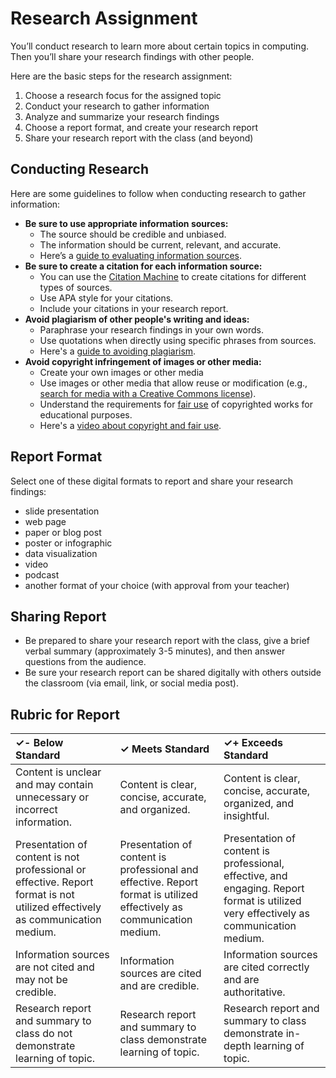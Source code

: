 # Research Assignment

You’ll conduct research to learn more about certain topics in computing. Then you’ll share your research findings with other people.

Here are the basic steps for the research assignment:

1. Choose a research focus for the assigned topic
2. Conduct your research to gather information
3. Analyze and summarize your research findings
4. Choose a report format, and create your research report
5. Share your research report with the class \(and beyond\)

## Conducting Research

Here are some guidelines to follow when conducting research to gather information:

* **Be sure to use appropriate information sources:**
  * The source should be credible and unbiased.
  * The information should be current, relevant, and accurate.
  * Here’s a [guide to evaluating information sources](https://tacomacc.libguides.com/c.php?g=373171&p=2522785).
* **Be sure to create a citation for each information source:**
  * You can use the [Citation Machine](http://www.citationmachine.net/apa/cite-a-website) to create citations for different types of sources.
  * Use APA style for your citations.
  * Include your citations in your research report.
* **Avoid plagiarism of other people's writing and ideas:**
  * Paraphrase your research findings in your own words.
  * Use quotations when directly using specific phrases from sources.
  * Here's a [guide to avoiding plagiarism](https://writing.wisc.edu/Handbook/QPA_plagiarism.html).
* **Avoid copyright infringement of images or other media:**
  * Create your own images or other media
  * Use images or other media that allow reuse or modification \(e.g., [search for media with a Creative Commons license](https://search.creativecommons.org/)\).
  * Understand the requirements for [fair use](https://owl.purdue.edu/owl/research_and_citation/using_research/strategies_for_fair_use.html) of copyrighted works for educational purposes.
  * Here's a [video about copyright and fair use](https://www.commonsense.org/education/videos/copyright-and-fair-use-animation).

## **Report Format**

Select one of these digital formats to report and share your research findings:

* slide presentation
* web page
* paper or blog post
* poster or infographic
* data visualization
* video
* podcast
* another format of your choice \(with approval from your teacher\)

## Sharing Report

* Be prepared to share your research report with the class, give a brief verbal summary \(approximately 3-5 minutes\), and then answer questions from the audience.
* Be sure your research report can be shared digitally with others outside the classroom \(via email, link, or social media post\).

## Rubric for Report

| ✓- Below Standard | ✓ Meets Standard | ✓+ Exceeds Standard |
| :--- | :--- | :--- |
| Content is unclear and may contain unnecessary or incorrect information. | Content is clear, concise, accurate, and organized. | Content is clear, concise, accurate, organized, and insightful. |
| Presentation of content is not professional or effective. Report format is not utilized effectively as communication medium. | Presentation of content is professional and effective. Report format is utilized effectively as communication medium. | Presentation of content is professional, effective, and engaging. Report format is utilized very effectively as communication medium. |
| Information sources are not cited and may not be credible. | Information sources are cited and are credible. | Information sources are cited correctly and are authoritative. |
| Research report and summary to class do not demonstrate learning of topic. | Research report and summary to class demonstrate learning of topic. | Research report and summary to class demonstrate in-depth learning of topic. |

